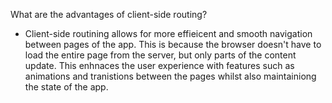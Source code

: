 What are the advantages of client-side routing?
- Client-side routining allows for more effieicent and smooth navigation between pages of the app. This is because the browser doesn't have to load the entire page from the server, but only parts of the content update. This enhnaces the user experience with features such as animations and tranistions between the pages whilst also maintainiong the state of the app. 
